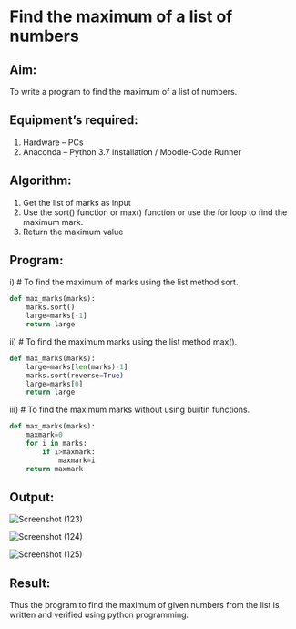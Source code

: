 # Find the maximum of a list of numbers
## Aim:
To write a program to find the maximum of a list of numbers.
## Equipment’s required:
1.	Hardware – PCs
2.	Anaconda – Python 3.7 Installation / Moodle-Code Runner
## Algorithm:
1.	Get the list of marks as input
2.	Use the sort() function or max() function or use the for loop to find the maximum mark.
3.	Return the maximum value
## Program:

i)	# To find the maximum of marks using the list method sort.
```Python
def max_marks(marks):
    marks.sort()
    large=marks[-1]
    return large
```

ii)	# To find the maximum marks using the list method max().
```Python
def max_marks(marks):
    large=marks[len(marks)-1]
    marks.sort(reverse=True)
    large=marks[0]
    return large
```

iii) # To find the maximum marks without using builtin functions.
```Python
def max_marks(marks):
    maxmark=0
    for i in marks:
        if i>maxmark:
            maxmark=i
    return maxmark

```
## Output:
![Screenshot (123)](https://github.com/SandhiyaRajagopal/FindMaximum/assets/144870852/e3b5935b-8b94-4219-a504-e90f88492acb)

![Screenshot (124)](https://github.com/SandhiyaRajagopal/FindMaximum/assets/144870852/89019be1-9dc8-48b0-bc39-5744faae9afe)

![Screenshot (125)](https://github.com/SandhiyaRajagopal/FindMaximum/assets/144870852/9cbae24b-b831-4845-9d0f-90c75d141b57)


## Result:
Thus the program to find the maximum of given numbers from the list is written and verified using python programming.
